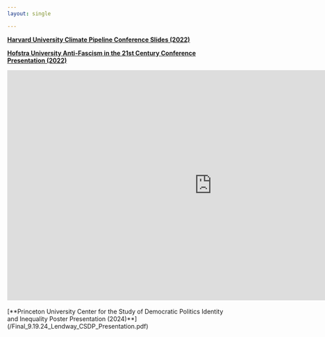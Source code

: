 ```yaml
---
layout: single

---
```



[**Harvard University Climate Pipeline Conference Slides (2022)**](/Final%20June%202022%20Harvard%20Climate%20Pipeline%20Conference%20Slides.pdf)

[**Hofstra University Anti-Fascism in the 21st Century Conference Presentation (2022)**](https://youtu.be/5Jiw7vaepFw?t=1323)

<iframe width="942" height="530" src="https://www.youtube.com/embed/5Jiw7vaepFw?start=1323" title="Panel V Communicating Anti Fascism Strategies, Tactics, and Implications" frameborder="0" allow="accelerometer; autoplay; clipboard-write; encrypted-media; gyroscope; picture-in-picture; web-share" allowfullscreen></iframe>
<br>
<br>
[**Princeton University Center for the Study of Democratic Politics Identity and Inequality Poster Presentation (2024)**](/Final_9.19.24_Lendway_CSDP_Presentation.pdf)

